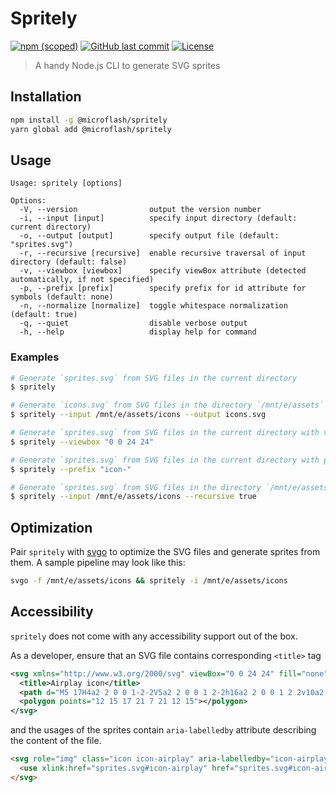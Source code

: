 # Spritely

[![npm (scoped)](https://img.shields.io/npm/v/@microflash/spritely)](https://www.npmjs.com/package/@microflash/spritely)
[![GitHub last commit](https://img.shields.io/github/last-commit/Microflash/spritely)](https://github.com/Microflash/spritely/commits/main)
[![License](https://img.shields.io/github/license/Microflash/spritely)](./LICENSE.md)

> A handy Node.js CLI to generate SVG sprites

## Installation

```sh
npm install -g @microflash/spritely
yarn global add @microflash/spritely
```

## Usage

```
Usage: spritely [options]

Options:
  -V, --version                output the version number
  -i, --input [input]          specify input directory (default: current directory)
  -o, --output [output]        specify output file (default: "sprites.svg")
  -r, --recursive [recursive]  enable recursive traversal of input directory (default: false)
  -v, --viewbox [viewbox]      specify viewBox attribute (detected automatically, if not specified)
  -p, --prefix [prefix]        specify prefix for id attribute for symbols (default: none)
  -n, --normalize [normalize]  toggle whitespace normalization (default: true)
  -q, --quiet                  disable verbose output
  -h, --help                   display help for command
```

### Examples

```sh
# Generate `sprites.svg` from SVG files in the current directory
$ spritely

# Generate `icons.svg` from SVG files in the directory `/mnt/e/assets`
$ spritely --input /mnt/e/assets/icons --output icons.svg

# Generate `sprites.svg` from SVG files in the current directory with viewBox `0 0 24 24`
$ spritely --viewbox "0 0 24 24"

# Generate `sprites.svg` from SVG files in the current directory with prefix `icon-`
$ spritely --prefix "icon-"

# Generate `sprites.svg` from SVG files in the directory `/mnt/e/assets` and the directories within it
$ spritely --input /mnt/e/assets/icons --recursive true
```

## Optimization

Pair `spritely` with [svgo](https://github.com/svg/svgo) to optimize the SVG files and generate sprites from them. A sample pipeline may look like this:

```sh
svgo -f /mnt/e/assets/icons && spritely -i /mnt/e/assets/icons
```

## Accessibility

`spritely` does not come with any accessibility support out of the box. 

As a developer, ensure that an SVG file contains corresponding `<title>` tag 

```xml
<svg xmlns="http://www.w3.org/2000/svg" viewBox="0 0 24 24" fill="none" stroke="currentColor" stroke-width="2" stroke-linecap="round" stroke-linejoin="round">
  <title>Airplay icon</title>
  <path d="M5 17H4a2 2 0 0 1-2-2V5a2 2 0 0 1 2-2h16a2 2 0 0 1 2 2v10a2 2 0 0 1-2 2h-1"></path>
  <polygon points="12 15 17 21 7 21 12 15"></polygon>
</svg>
```

and the usages of the sprites contain `aria-labelledby` attribute describing the content of the file.

```html
<svg role="img" class="icon icon-airplay" aria-labelledby="icon-airplay">
  <use xlink:href="sprites.svg#icon-airplay" href="sprites.svg#icon-airplay" />
</svg>
```
